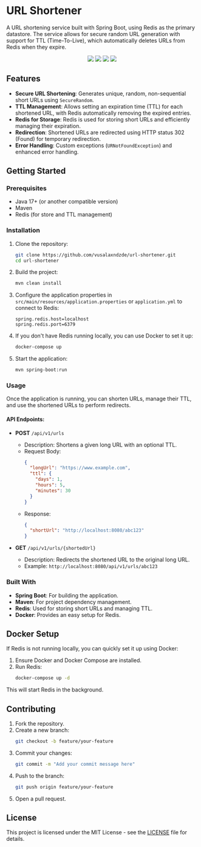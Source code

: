# URL Shortener

A URL shortening service built with Spring Boot, using Redis as the primary datastore. The service allows for secure random URL generation with support for TTL (Time-To-Live), which automatically deletes URLs from Redis when they expire.

<p align="center">
     <a alt="Java">
        <img src="https://img.shields.io/badge/Java-v17-blue.svg" />
    </a>
    <a alt="Spring Boot">
        <img src="https://img.shields.io/badge/Spring%20Boot-v3.3.3-brightgreen.svg" />
    </a>
    <a alt="Maven">
        <img src="https://img.shields.io/badge/Maven-v4.0.0-orange.svg" />
    </a>
    <a alt="Redis">
        <img src="https://img.shields.io/badge/Redis-v7.4.0-red.svg" />
    </a>
</p>

## Features

- **Secure URL Shortening**: Generates unique, random, non-sequential short URLs using `SecureRandom`.
- **TTL Management**: Allows setting an expiration time (TTL) for each shortened URL, with Redis automatically removing the expired entries.
- **Redis for Storage**: Redis is used for storing short URLs and efficiently managing their expiration.
- **Redirection**: Shortened URLs are redirected using HTTP status 302 (Found) for temporary redirection.
- **Error Handling**: Custom exceptions (`URNotFoundException`) and enhanced error handling.

## Getting Started

### Prerequisites

- Java 17+ (or another compatible version)
- Maven
- Redis (for store and TTL management)

### Installation

1. Clone the repository:
    ```bash
    git clone https://github.com/vusalaxndzde/url-shortener.git
    cd url-shortener
    ```

2. Build the project:
    ```bash
    mvn clean install
    ```

3. Configure the application properties in `src/main/resources/application.properties` or `application.yml` to connect to Redis:
    ```properties
    spring.redis.host=localhost
    spring.redis.port=6379
    ```

4. If you don't have Redis running locally, you can use Docker to set it up:
    ```bash
    docker-compose up
    ```

5. Start the application:
    ```bash
    mvn spring-boot:run
    ```

### Usage

Once the application is running, you can shorten URLs, manage their TTL, and use the shortened URLs to perform redirects.

#### API Endpoints:

- **POST** `/api/v1/urls`
    - Description: Shortens a given long URL with an optional TTL.
    - Request Body:
      ```json
      {
        "longUrl": "https://www.example.com",
        "ttl": {
          "days": 1,
          "hours": 5,
          "minutes": 30
        }
      }
      ```
    - Response:
      ```json
      {
        "shortUrl": "http://localhost:8080/abc123"
      }
      ```

- **GET** `/api/v1/urls/{shortedUrl}`
    - Description: Redirects the shortened URL to the original long URL.
    - Example: `http://localhost:8080/api/v1/urls/abc123`

### Built With

- **Spring Boot**: For building the application.
- **Maven**: For project dependency management.
- **Redis**: Used for storing short URLs and managing TTL.
- **Docker**: Provides an easy setup for Redis.

## Docker Setup

If Redis is not running locally, you can quickly set it up using Docker:

1. Ensure Docker and Docker Compose are installed.
2. Run Redis:
    ```bash
    docker-compose up -d
    ```

This will start Redis in the background.

## Contributing

1. Fork the repository.
2. Create a new branch:
    ```bash
    git checkout -b feature/your-feature
    ```
3. Commit your changes:
    ```bash
    git commit -m "Add your commit message here"
    ```
4. Push to the branch:
    ```bash
    git push origin feature/your-feature
    ```
5. Open a pull request.

## License

This project is licensed under the MIT License - see the [LICENSE](LICENSE) file for details.
